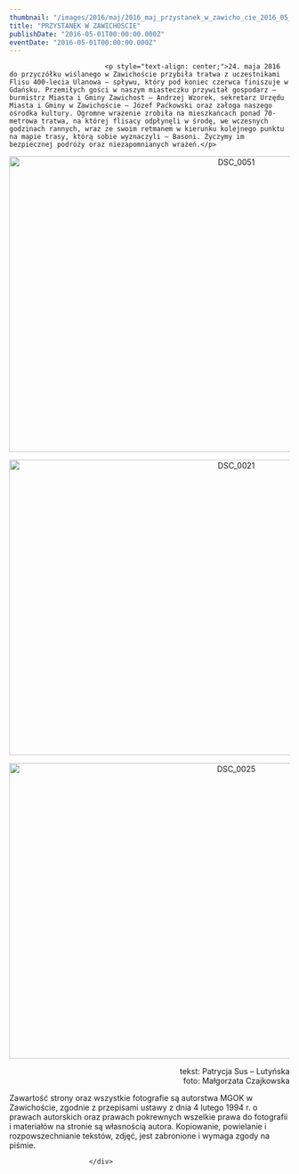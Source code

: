 ```yaml
---
thumbnail: "/images/2016/maj/2016_maj_przystanek_w_zawicho_cie_2016_05_przystanek_w_zawicho_cie_DSC_0051.jpg"
title: "PRZYSTANEK W ZAWICHOŚCIE"
publishDate: "2016-05-01T00:00:00.000Z"
eventDate: "2016-05-01T00:00:00.000Z"
---
```


<div class="entry-content">
							
							<p style="text-align: center;">24. maja 2016 do przyczółku wiślanego w Zawichoście przybiła tratwa z uczestnikami Flisu 400-lecia Ulanowa – spływu, który pod koniec czerwca finiszuje w Gdańsku. Przemiłych gości w naszym miasteczku przywitał gospodarz – burmistrz Miasta i Gminy Zawichost – Andrzej Wzorek, sekretarz Urzędu Miasta i Gminy w Zawichoście – Józef Paćkowski oraz załoga naszego ośrodka kultury. Ogromne wrażenie zrobiła na mieszkańcach ponad 70-metrowa tratwa, na której flisacy odpłynęli w środę, we wczesnych godzinach rannych, wraz ze swoim retmanem w kierunku kolejnego punktu na mapie trasy, którą sobie wyznaczyli – Basoni. Życzymy im bezpiecznej podróży oraz niezapomnianych wrażeń.</p>
<p style="text-align: center;"><img fetchpriority="high" decoding="async" class="aligncenter size-full wp-image-3839" src="/images/2016/maj/2016_maj_przystanek_w_zawicho_cie_2016_05_przystanek_w_zawicho_cie_DSC_0051.jpg" alt="DSC_0051" width="800" height="531" srcset="/images/2016/maj/2016_maj_przystanek_w_zawicho_cie_2016_05_przystanek_w_zawicho_cie_DSC_0051.jpg 800w, /images/2016/maj/DSC_0051-300x199.jpg 300w, /images/2016/maj/DSC_0051-768x510.jpg 768w" sizes="(max-width: 800px) 100vw, 800px"></p>
<p style="text-align: center;"><img decoding="async" class="aligncenter size-full wp-image-3837" src="/images/2016/maj/2016_maj_przystanek_w_zawicho_cie_2016_05_przystanek_w_zawicho_cie_DSC_0021.jpg" alt="DSC_0021" width="800" height="531" srcset="/images/2016/maj/2016_maj_przystanek_w_zawicho_cie_2016_05_przystanek_w_zawicho_cie_DSC_0021.jpg 800w, /images/2016/maj/DSC_0021-300x199.jpg 300w, /images/2016/maj/DSC_0021-768x510.jpg 768w" sizes="(max-width: 800px) 100vw, 800px"></p>
<p style="text-align: center;"><img decoding="async" class="aligncenter size-full wp-image-3838" src="/images/2016/maj/2016_maj_przystanek_w_zawicho_cie_2016_05_przystanek_w_zawicho_cie_DSC_0025.jpg" alt="DSC_0025" width="800" height="531" srcset="/images/2016/maj/2016_maj_przystanek_w_zawicho_cie_2016_05_przystanek_w_zawicho_cie_DSC_0025.jpg 800w, /images/2016/maj/DSC_0025-300x199.jpg 300w, /images/2016/maj/DSC_0025-768x510.jpg 768w" sizes="(max-width: 800px) 100vw, 800px"></p>
<p style="text-align: right;">tekst: Patrycja Sus – Lutyńska<br>
foto: Małgorzata Czajkowska</p>
<p>Zawartość strony oraz wszystkie fotografie są autorstwa MGOK w Zawichoście, zgodnie z przepisami ustawy z dnia 4 lutego 1994 r. o prawach autorskich oraz prawach pokrewnych wszelkie prawa do fotografii i materiałów na stronie są własnością autora. Kopiowanie, powielanie i rozpowszechnianie tekstów, zdjęć, jest zabronione i wymaga zgody na piśmie.</p>
						
						</div>
